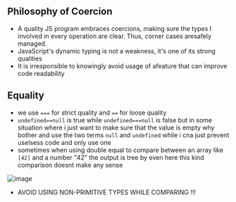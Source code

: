 ## Philosophy of Coercion
- A quality JS program embraces coercions, making sure the types I involved in every operation are
clear. Thus, corner cases aresafely managed.
- JavaScript's dynamic typing is not a weakness, it's one of its strong qualities
- It is irresponsible to knowingly avoid usage of afeature that can improve code readability
## Equality 
- we use `===` for strict quality and `==` for loose quality
- `undefined==null` is true while `undefined===null` is false but in some situation where i just want to make sure that the value is empty why bother and use the two terms `null` and `undefined` while i cna just prevent uselsess code and only use one
- sometimes when using double equal to compare between an array like `[42]` and a number "42" the output is tree by even here this kind comparison doesnt make any sense
  
 ![image](https://github.com/MohammadHajMahmoud/GSG-first-sprint/assets/73450813/f8fff262-70e2-42d5-b234-30752ce82d31)
- AVOID USING NON-PRIMITIVE TYPES WHILE COMPARING !!!
